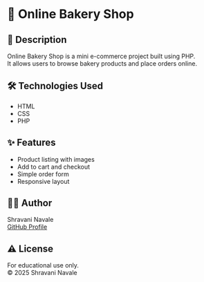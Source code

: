 # 🍰 Online Bakery Shop

## 📝 Description
Online Bakery Shop is a mini e-commerce project built using PHP.  
It allows users to browse bakery products and place orders online.

## 🛠️ Technologies Used
- HTML  
- CSS  
- PHP  


## ✨ Features
- Product listing with images  
- Add to cart and checkout  
- Simple order form  
- Responsive layout

## 👩‍💻 Author
Shravani Navale  
[GitHub Profile](https://github.com/shravani3322)

## ⚠️ License
For educational use only.  
© 2025 Shravani Navale
